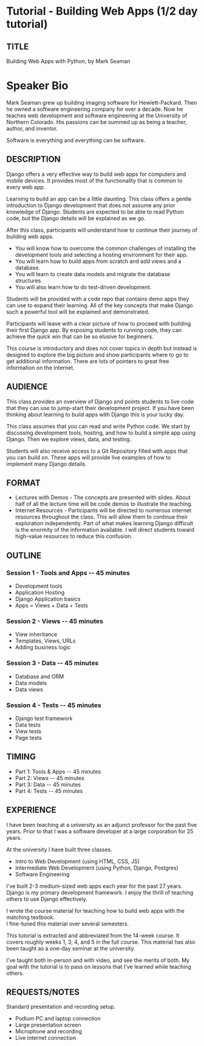 # Tutorial - Building Web Apps   (1/2 day tutorial)


## TITLE

Building Web Apps with Python, by Mark Seaman


# Speaker Bio

Mark Seaman grew up building imaging software for Hewlett-Packard. Then he owned a software
engineering company for over a decade. Now he teaches web development and software engineering at
the University of Northern Colorado. His passions can be summed up as being a teacher, author, 
and inventor.

Software is everything and everything can be software.


## DESCRIPTION

Django offers a very effective way to build web apps for computers and mobile devices. It 
provides most of the functionality that is common to every web app.

Learning to build an app can be a little daunting. This class offers a gentle introduction
to Django development that does not assume any prior knowledge of Django. Students are expected to
be able to read Python code, but the Django details will be explained as we go.

After this class, participants will understand how to continue their journey of building web apps.

* You will know how to overcome the common challenges of installing the development tools and 
selecting a hosting environment for their app.
* You will learn how to build apps from scratch and add views and a database. 
* You will learn to create data models and migrate the database structures. 
* You will also learn how to do test-driven development.

Students will be provided with a code repo that contains demo apps they can use to 
expand their learning. All of the key concepts that make Django such a powerful tool will be
explained and demonstrated.

Participants will leave with a clear picture of how to proceed with building their first Django app.
By exposing students to running code, they can achieve the quick win that
can be so elusive for beginners.

This course is introductory and does not cover topics in depth but instead is designed to explore
the big picture and show participants where to go to get additional information. There are lots of
pointers to great free information on the internet.


## AUDIENCE

This class provides an overview of Django and points students to live code that they can use to
jump-start their development project. If you have been thinking about learning to build apps with
Django this is your lucky day.

This class assumes that you can read and write Python code. We start by discussing
development tools, hosting, and how to build a simple app using Django. Then we explore views,
data, and testing.

Students will also receive access to a Git Repository filled with apps that you can build on. These
apps will provide live examples of how to implement many Django details.


## FORMAT

* Lectures with Demos - The concepts are presented with slides.  About half of all the lecture time
  will be code demos to illustrate the teaching.
* Internet Resources - Participants will be directed to numerous internet resources throughout the
  class. This will allow them to continue their exploration independently. Part of what makes
  learning Django difficult is the enormity of the information available. I will direct students
  toward high-value resources to reduce this confusion.


## OUTLINE

### Session 1 - Tools and Apps -- 45 minutes

- Development tools
- Application Hosting
- Django Application basics
- Apps = Views + Data + Tests

### Session 2 - Views -- 45 minutes

- View inheritance
- Templates, Views, URLs
- Adding business logic

### Session 3 - Data -- 45 minutes

- Database and ORM
- Data models
- Data views

### Session 4 - Tests -- 45 minutes

- Django test framework
- Data tests
- View tests
- Page tests


## TIMING

* Part 1: Tools & Apps -- 45 minutes
* Part 2: Views -- 45 minutes
* Part 3: Data -- 45 minutes
* Part 4: Tests -- 45 minutes
       

## EXPERIENCE

I have been teaching at a university as an adjunct professor for the past
five years. Prior to that I was a software developer at a large corporation for 25 years.

At the university I have built three classes.

* Intro to Web Development (using HTML, CSS, JS)
* Intermediate Web Development (using Python, Django, Postgres)
* Software Engineering

I've built 2-3 medium-sized web apps each year for the past 27 years. Django is my primary
development framework. I enjoy the thrill of teaching others to use Django effectively.

I wrote the course material for teaching how to build web apps with the matching textbook.  
I fine-tuned this material over several semesters.

This tutorial is extracted and abbreviated from the 14-week course. It covers roughly weeks 
1, 3, 4, and 5 in the full course. This material has also been taught as a one-day seminar at the
university.

I've taught both in-person and with video, and see the merits of both. My goal with the tutorial is
to pass on lessons that I've learned while teaching others.


## REQUESTS/NOTES

Standard presentation and recording setup.

* Podium PC and laptop connection
* Large presentation screen
* Microphone and recording
* Live internet connection

